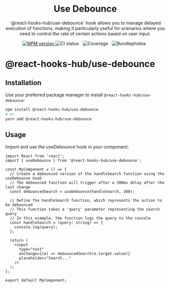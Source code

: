 
<h1 align="center">Use Debounce</h1>

<p align="center">
  `@react-hooks-hub/use-debounce` hook allows you to manage delayed execution of functions, making it particularly useful for scenarios where you need to control the rate of certain actions based on user input.
</p>

<p align="center">
  <a href="https://www.npmjs.com/package/@react-hooks-hub/use-debounce" title="use-debounce on NPM">
  <img src="https://img.shields.io/npm/v/@react-hooks-hub/use-debounce.svg?style=for-the-badge" alt="NPM version" />
  </a>
  <img src="https://img.shields.io/github/actions/workflow/status/Keized/react-hooks-hub/use-debounce.yml?style=for-the-badge" alt="CI status" />
  &nbsp;
  <img src="https://img.shields.io/codecov/c/github/keized/react-hooks-hub?flag=use-debounce&style=for-the-badge" alt="Coverage" />
  &nbsp;
  <img src="https://img.shields.io/bundlephobia/minzip/@react-hooks-hub/use-debounce?style=for-the-badge" alt="Bundlephobia" />
  &nbsp;
</p>



# @react-hooks-hub/use-debounce


## Installation

Use your preferred package manager to install `@react-hooks-hub/use-debounce`:

```bash
npm install @react-hooks-hub/use-debounce
# or
yarn add @react-hooks-hub/use-debounce
```

## Usage

Import and use the useDebounce hook in your component:

```JSX
import React from 'react';
import { useDebounce } from '@react-hooks-hub/use-debounce';

const MyComponent = () => {
  // Create a debounced version of the handleSearch function using the useDebounce hook
  // The debounced function will trigger after a 300ms delay after the last change
  const debouncedSearch = useDebounce(handleSearch, 300);

  // Define the handleSearch function, which represents the action to be debounced
  // This function takes a 'query' parameter representing the search query
  // In this example, the function logs the query to the console
  const handleSearch = (query: string) => {
    console.log(query);
  };

  return (
    <input
      type="text"
      onChange={(e) => debouncedSearch(e.target.value)}
      placeholder="Search..."
    />
  );
};

export default MyComponent;
```

